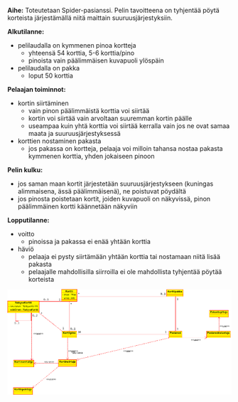 **Aihe:** Toteutetaan Spider-pasianssi. Pelin tavoitteena on tyhjentää pöytä korteista järjestämällä niitä maittain suuruusjärjestyksiin.


**Alkutilanne:**
- pelilaudalla on kymmenen pinoa kortteja
	- yhteensä 54 korttia, 5-6 korttia/pino
	- pinoista vain päälimmäisen kuvapuoli ylöspäin
- pelilaudalla on pakka
	- loput 50 korttia

**Pelaajan toiminnot:**
- kortin siirtäminen
	- vain pinon päälimmäistä korttia voi siirtää
	- kortin voi siirtää vain arvoltaan suuremman kortin päälle
	- useampaa kuin yhtä korttia voi siirtää kerralla vain jos ne ovat samaa maata ja suuruusjärjestyksessä
- korttien nostaminen pakasta
	- jos pakassa on kortteja, pelaaja voi milloin tahansa nostaa pakasta kymmenen korttia, yhden jokaiseen pinoon

**Pelin kulku:**
- jos saman maan kortit järjestetään suuruusjärjestykseen (kuningas alimmaisena, ässä päälimmäisenä), ne poistuvat pöydältä
- jos pinosta poistetaan kortit, joiden kuvapuoli on näkyvissä, pinon päälimmäinen kortti käännetään näkyviin

**Lopputilanne:**
- voitto
	- pinoissa ja pakassa ei enää yhtään korttia
- häviö
	- pelaaja ei pysty siirtämään yhtään korttia tai nostamaan niitä lisää pakasta
	- pelaajalle mahdollisilla siirroilla ei ole mahdollista tyhjentää pöytää korteista


![Alt text](luokkakaavio.png "Määrittelyvaiheen luokkakaavio")
